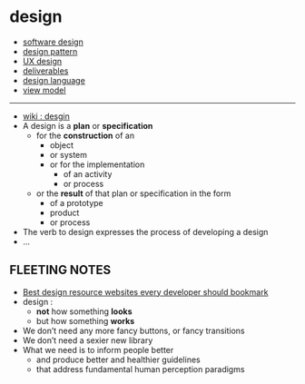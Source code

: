 # design

- [software design](software-design)
- [design pattern](design-pattern)
- [UX design](UX-design)
- [deliverables](deliverables)
- [design language](design-language)
- [view model](view-model)

---

- [wiki : desgin](https://en.wikipedia.org/wiki/Design)
- A design is a **plan** or **specification**
     - for the **construction** of an
          - object
          - or system
          - or for the implementation
               - of an activity
               - or process
     - or the **result** of that plan or specification in the form
          - of a prototype
          - product
          - or process
- The verb to design expresses the process of developing a design
- ...

## FLEETING NOTES

- [Best design resource websites every developer should bookmark](https://www.youtube.com/watch?v=fAK9NxsR3es)
- design :
     - **not** how something **looks**
     - but how something **works**
- We don’t need any more fancy buttons, or fancy transitions
- We don’t need a sexier new library
- What we need is to inform people better
     - and produce better and healthier guidelines
     - that address fundamental human perception paradigms
